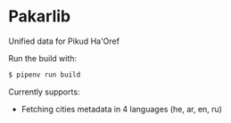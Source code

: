 # Pakarlib

Unified data for Pikud Ha'Oref

Run the build with:

```bash
$ pipenv run build
```

Currently supports:

  - Fetching cities metadata in 4 languages (he, ar, en, ru)
